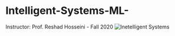 # Intelligent-Systems-ML-
Instructor:‌ Prof. Reshad Hosseini - Fall 2020 
![Inetelligent Systems](https://user-images.githubusercontent.com/90690951/133817446-c37262cc-8d91-405d-b2f6-ee7535e59eac.jpeg)

